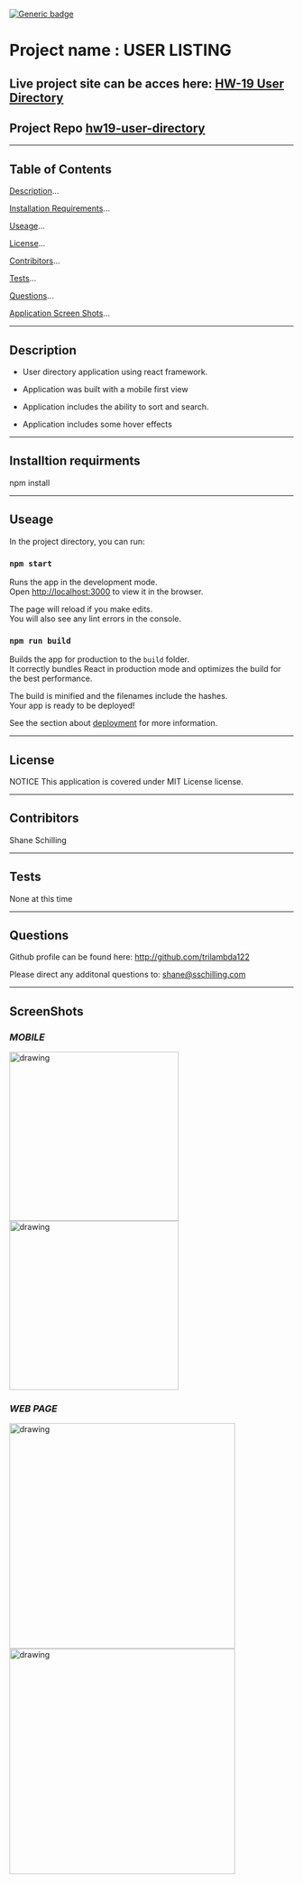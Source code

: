 

[![Generic badge](https://img.shields.io/static/v1?label=license&message=MIT%20License&color=green&style=for-the-badge)](https://shields.io/) 
# Project name : USER LISTING
## Live project site can be acces here: 	[HW-19 User Directory](https://trilambda122.github.io/hw19-user-directory/)

## Project Repo [hw19-user-directory](https://github.com/trilambda122/hw19-user-directory)

---
## Table of Contents

[Description](#description)...

[Installation Requirements](#installtion-requirments)...

[Useage](#useage)...

[License](#License)...

[Contribitors](#Contribitors)...

[Tests](#Tests)...

[Questions](#Questions)...

[Application Screen Shots](#ScreenShots)...

---
## Description

- User directory application using react framework.

- Application was built with a mobile first view

- Application includes the ability to sort and search. 

- Application includes some hover effects 


---

## Installtion requirments
npm install

---
## Useage
In the project directory, you can run:

### `npm start`

Runs the app in the development mode.\
Open [http://localhost:3000](http://localhost:3000) to view it in the browser.

The page will reload if you make edits.\
You will also see any lint errors in the console.

### `npm run build`

Builds the app for production to the `build` folder.\
It correctly bundles React in production mode and optimizes the build for the best performance.

The build is minified and the filenames include the hashes.\
Your app is ready to be deployed!

See the section about [deployment](https://facebook.github.io/create-react-app/docs/deployment) for more information.

---
## License
NOTICE This application is covered under MIT License license.


---
## Contribitors 

Shane Schilling

---
## Tests
None at this time 

---
## Questions

Github profile can be found here:  http://github.com/trilambda122

Please direct any additonal questions to: shane@sschilling.com


---
## ScreenShots

### *MOBILE*

<img src="./screenshots/phone-1.png" alt="drawing" width="300"/>

<img src="./screenshots/phone-2.png" alt="drawing" width="300"/>

### *WEB PAGE*

<img src="./screenshots/web-1.png" alt="drawing" width="400"/>

<img src="./screenshots/web-2.png" alt="drawing" width="400"/>
